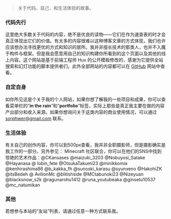 > 关于代码、自己、和生活体验的故事。

### 代码先行

这里绝大多数关于代码的内容，绝不是优良的读物——它们在作为速查表的时才会真正体现出它们的价值。有太多的内容很难以这种博客文章的方式体现，我们也许应该想办法寻找更优的方式和知识的居所。我并非擅长技术的那类人，也并不入魔于构件与框架。但是我会愿意用自己的知识构建你所看到的这个页面以及其他的线上内容。这个网站是基于前端工程师 Hux 的公开模板修改的，感谢为它提供全站搜索和幻灯功能的脚本提供者们。此外全部网站的内容都可以在 [GitHub](<https://github.com/sorphwer>) 网站中查看。

### 自定自身

如你所见这是个关于我的个人网站，如果你想了解我的一些项目和成果，你可以查看菜单栏的”**in the rain**”和“**portfolio**”标签，实际上那些是真正我主要在做的内容产出部分和收入来源。如果你想询问关于这类内容的商业使用情况，可以通过 sorphwer@gmail.com 联系。

### 生活体验

有关自己的创作内容，你可以到500px查看，我并非全职摄影师，但是摄影确实是我工作的一部分。另外参见：
Minecraft 社区联合，你可以在他们的SNS中找到惊艳的艺术作品：@CKansases @maizuki_3203 @Nobuyosi_Satake @Hayanasa @ lobin_fete @OtsukaTakumi23 @minikkomia @kenhirashima86 @b_kakka_fh @sunoski_karasu @syunxeno @HakohiZK @itsBedeh @ AvilionMc @blitishside @MCtabunoki23 @Nizeyuan @blacksnow_s2k @ragunarohu1412 @runa_youtubeaka @ginsetu10537 @mc_natumikan

### 其他

若想参与本站的“友站”列表，请通过任意一种方式联系我。

